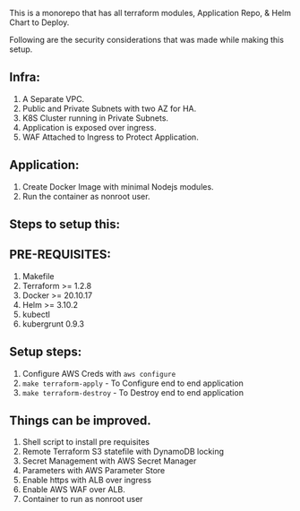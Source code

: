 This is a monorepo that has all terraform modules, Application Repo, & Helm Chart to Deploy.

Following are the security considerations that was made while making this setup. 

Infra:
------

1. A Separate VPC. 
2. Public and Private Subnets with two AZ for HA. 
3. K8S Cluster running in Private Subnets. 
4. Application is exposed over ingress.
5. WAF Attached to Ingress to Protect Application.

Application:
-------

1. Create Docker Image with minimal Nodejs modules. 
2. Run the container as nonroot user. 


Steps to setup this:
-------

PRE-REQUISITES:
----

1. Makefile 
2. Terraform >= 1.2.8
3. Docker >= 20.10.17
4. Helm >= 3.10.2
5. kubectl
6. kubergrunt 0.9.3

Setup steps:
----
1. Configure AWS Creds with `aws configure`
2. `make terraform-apply` - To Configure end to end application
3. `make terraform-destroy` - To Destroy end to end application


Things can be improved.
----

1. Shell script to install pre requisites
2. Remote Terraform S3 statefile with DynamoDB locking 
3. Secret Management with AWS Secret Manager 
4. Parameters with AWS Parameter Store 
5. Enable https with ALB over ingress 
6. Enable AWS WAF over ALB.
7. Container to run as nonroot user

